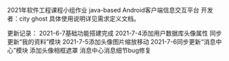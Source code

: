 2021年软件工程课程小组作业
java-based Android客户端信息交互平台
  开发者：city ghost
  具体使用说明详见需求定义文档。
  
  更新记录：
  2021-6-7基础功能搭建完成
  2021-7-4添加用户数据库头像属性 同步更新“我的资料”模块
  2021-7-5添加头像图片缩放移动
  2021-7-6同步更新“消息中心”模块 添加头像相框遮罩 消息中心消息细节bug修复
  
